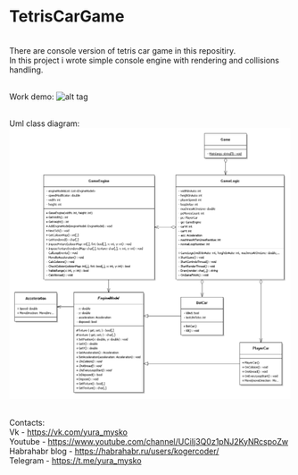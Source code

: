 # TetrisCarGame
<br />There are console version of tetris car game in this repositiry.
<br />In this project i wrote simple console engine with rendering and collisions handling.

<br />Work demo:
![alt tag](demo.gif)

<br />Uml class diagram:
![alt tag](uml2.png)


<br />Contacts:
<br />	Vk - https://vk.com/yura_mysko
<br />	Youtube - https://www.youtube.com/channel/UCiIj3Q0z1pNJ2KyNRcspoZw
<br />	Habrahabr blog - https://habrahabr.ru/users/kogercoder/
<br />	Telegram - https://t.me/yura_mysko